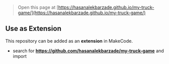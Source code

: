  


> Open this page at [https://hasanalekbarzade.github.io/my-truck-game/](https://hasanalekbarzade.github.io/my-truck-game/)

## Use as Extension

This repository can be added as an **extension** in MakeCode.

* search for **https://github.com/hasanalekbarzade/my-truck-game** and import


